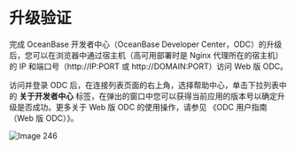 升级验证 
=========================

完成 OceanBase 开发者中心（OceanBase Developer Center，ODC）的升级后，您可以在浏览器中通过宿主机（高可用部署时是 Nginx 代理所在的宿主机）的 IP 和端口号（http://IP:PORT 或 http://DOMAIN:PORT）访问 Web 版 ODC。

访问并登录 ODC 后，在连接列表页面的右上角，选择帮助中心，单击下拉列表中的 **关于开发者中心** 标签，在弹出的窗口中您可以获得当前应用的版本号以确定升级是否成功。更多关于 Web 版 ODC 的使用操作，请参见 《ODC 用户指南（Web 版 ODC）》。

![Image 246](https://help-static-aliyun-doc.aliyuncs.com/assets/img/zh-CN/2280107161/p243828.png)




